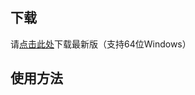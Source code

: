 ## 下载

请[点击此处](https://github.com/SingularityF/PixivWallpaper/releases)下载最新版（支持64位Windows）

## 使用方法

